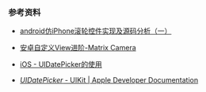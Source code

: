 





### 参考资料

- [android仿iPhone滚轮控件实现及源码分析（一）](http://blog.csdn.net/lilu_leo/article/details/7397697)

- [安卓自定义View进阶-Matrix Camera](http://www.gcssloop.com/customview/matrix-3d-camera)

- [iOS - UIDatePicker的使用](http://www.cnblogs.com/cchHers/p/5333772.html)

- [*UIDatePicker* - UIKit | Apple Developer Documentation](https://developer.apple.com/documentation/uikit/uidatepicker)

